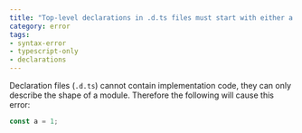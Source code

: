 ```yaml
---
title: "Top-level declarations in .d.ts files must start with either a 'declare' or 'export' modifier."
category: error
tags:
- syntax-error
- typescript-only
- declarations
---
```


Declaration files (`.d.ts`) cannot contain implementation code, they can only
describe the shape of a module. Therefore the following will cause this error:

```ts
const a = 1;
```
